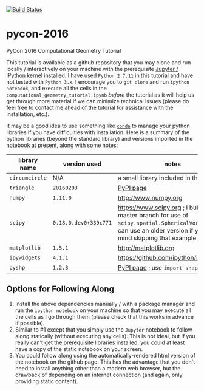 [![Build Status](https://travis-ci.org/tylerjereddy/pycon-2016.svg?branch=master)](https://travis-ci.org/tylerjereddy/pycon-2016)
# pycon-2016
PyCon 2016 Computational Geometry Tutorial

This tutorial is available as a github repository that you may clone and run locally / interactively on your machine with the prerequisite [Jupyter / IPython kernel](http://jupyter.readthedocs.io/en/latest/install.html) installed. I have used `Python 2.7.11` in this tutorial and have not tested with `Python 3.x`. I encourage you to `git clone` and run `ipython notebook`, and execute all the cells in the `computational_geometry_tutorial.ipynb` *before* the tutorial as it will help us get through more material if we can minimize technical issues (please do feel free to contact me ahead of the tutorial for assistance with the installation, etc.).

It may be a good idea to use something like [`conda`](http://conda.pydata.org/docs/intro.html) to manage your python libraries if you have difficulties with installation. Here is a summary of the python libraries (beyond the standard library) and versions imported in the notebook at present, along with some notes:

library name | version used | notes
-------------|--------------|------
`circumcircle` | N/A | a small library included in the git repo
`triangle` | `20160203` | [PyPI page](https://pypi.python.org/pypi/triangle/)
`numpy` | `1.11.0` | http://www.numpy.org
`scipy` | `0.18.0.dev0+339c771` | https://www.scipy.org ; I built from master branch for use of `scipy.spatial.SphericalVoronoi` -- can use an older version if you don't mind skipping that example in tutorial
`matplotlib` | `1.5.1` | http://matplotlib.org
`ipywidgets` | `4.1.1` | https://github.com/ipython/ipywidgets
`pyshp` | `1.2.3` | [PyPI page](https://pypi.python.org/pypi/pyshp) ; use `import shapefile`

## Options for Following Along
1. Install the above dependencies manually / with a package manager and run the `ipython notebook` on your machine so that you may execute all the cells as I go through them (please check that this works in advance if possible).
2. Similar to #1 except that you simply use the `Jupyter` notebook to follow along statically (without executing any cells). This is not ideal, but if you really can't get the prerequisite libraries installed, you could at least have a copy of the static notebook on your screen.
3. You could follow along using the automatically-rendered html version of the notebook on the github page. This has the advantage that you don't need to install anything other than a modern web browser, but the drawback of depending on an internet connection (and again, only providing static content).
